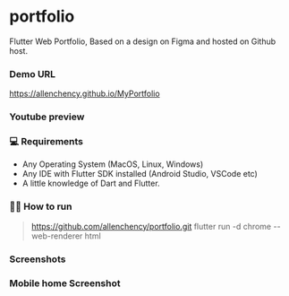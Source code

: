 # portfolio

Flutter Web Portfolio, Based on a design on Figma and hosted on Github host.

### Demo URL

https://allenchency.github.io/MyPortfolio

### Youtube preview


### 💻 Requirements

- Any Operating System (MacOS, Linux, Windows)
- Any IDE with Flutter SDK installed (Android Studio, VSCode etc)
- A little knowledge of Dart and Flutter.

### 👨‍💻 How to run

> https://github.com/allenchency/portfolio.git
> flutter run -d chrome --web-renderer html

### Screenshots



### Mobile home Screenshot

